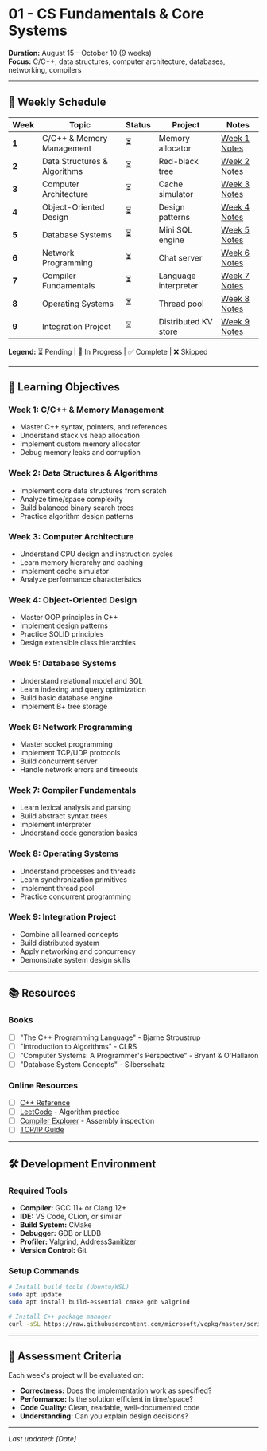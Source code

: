 # 01 - CS Fundamentals & Core Systems

**Duration:** August 15 – October 10 (9 weeks)  
**Focus:** C/C++, data structures, computer architecture, databases, networking, compilers

---

## 📅 Weekly Schedule

| Week | Topic | Status | Project | Notes |
|------|-------|--------|---------|-------|
| **1** | C/C++ & Memory Management | ⏳ | Memory allocator | [Week 1 Notes](week-01/) |
| **2** | Data Structures & Algorithms | ⏳ | Red-black tree | [Week 2 Notes](week-02/) |
| **3** | Computer Architecture | ⏳ | Cache simulator | [Week 3 Notes](week-03/) |
| **4** | Object-Oriented Design | ⏳ | Design patterns | [Week 4 Notes](week-04/) |
| **5** | Database Systems | ⏳ | Mini SQL engine | [Week 5 Notes](week-05/) |
| **6** | Network Programming | ⏳ | Chat server | [Week 6 Notes](week-06/) |
| **7** | Compiler Fundamentals | ⏳ | Language interpreter | [Week 7 Notes](week-07/) |
| **8** | Operating Systems | ⏳ | Thread pool | [Week 8 Notes](week-08/) |
| **9** | Integration Project | ⏳ | Distributed KV store | [Week 9 Notes](week-09/) |

**Legend:** ⏳ Pending | 🔄 In Progress | ✅ Complete | ❌ Skipped

---

## 🎯 Learning Objectives

### Week 1: C/C++ & Memory Management
- Master C++ syntax, pointers, and references
- Understand stack vs heap allocation
- Implement custom memory allocator
- Debug memory leaks and corruption

### Week 2: Data Structures & Algorithms  
- Implement core data structures from scratch
- Analyze time/space complexity
- Build balanced binary search trees
- Practice algorithm design patterns

### Week 3: Computer Architecture
- Understand CPU design and instruction cycles
- Learn memory hierarchy and caching
- Implement cache simulator
- Analyze performance characteristics

### Week 4: Object-Oriented Design
- Master OOP principles in C++
- Implement design patterns
- Practice SOLID principles
- Design extensible class hierarchies

### Week 5: Database Systems
- Understand relational model and SQL
- Learn indexing and query optimization
- Build basic database engine
- Implement B+ tree storage

### Week 6: Network Programming
- Master socket programming
- Implement TCP/UDP protocols
- Build concurrent server
- Handle network errors and timeouts

### Week 7: Compiler Fundamentals
- Learn lexical analysis and parsing
- Build abstract syntax trees
- Implement interpreter
- Understand code generation basics

### Week 8: Operating Systems
- Understand processes and threads
- Learn synchronization primitives
- Implement thread pool
- Practice concurrent programming

### Week 9: Integration Project
- Combine all learned concepts
- Build distributed system
- Apply networking and concurrency
- Demonstrate system design skills

---

## 📚 Resources

### Books
- [ ] "The C++ Programming Language" - Bjarne Stroustrup
- [ ] "Introduction to Algorithms" - CLRS
- [ ] "Computer Systems: A Programmer's Perspective" - Bryant & O'Hallaron
- [ ] "Database System Concepts" - Silberschatz

### Online Resources
- [ ] [C++ Reference](https://cppreference.com/)
- [ ] [LeetCode](https://leetcode.com/) - Algorithm practice
- [ ] [Compiler Explorer](https://godbolt.org/) - Assembly inspection
- [ ] [TCP/IP Guide](http://www.tcpipguide.com/)

---

## 🛠️ Development Environment

### Required Tools
- **Compiler:** GCC 11+ or Clang 12+
- **IDE:** VS Code, CLion, or similar
- **Build System:** CMake
- **Debugger:** GDB or LLDB
- **Profiler:** Valgrind, AddressSanitizer
- **Version Control:** Git

### Setup Commands
```bash
# Install build tools (Ubuntu/WSL)
sudo apt update
sudo apt install build-essential cmake gdb valgrind

# Install C++ package manager
curl -sSL https://raw.githubusercontent.com/microsoft/vcpkg/master/scripts/bootstrap.sh | bash
```

---

## 📝 Assessment Criteria

Each week's project will be evaluated on:

- **Correctness:** Does the implementation work as specified?
- **Performance:** Is the solution efficient in time/space?
- **Code Quality:** Clean, readable, well-documented code
- **Understanding:** Can you explain design decisions?

---

*Last updated: [Date]* 